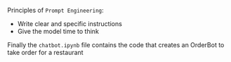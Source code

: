 Principles of `Prompt Engineering`:
- Write clear and specific instructions
- Give the model time to think

Finally the `chatbot.ipynb` file contains the code that creates an OrderBot to take order for a restaurant
